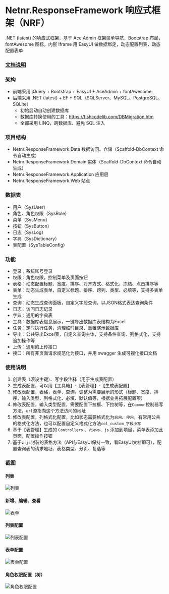 # Netnr.ResponseFramework 响应式框架（NRF）
.NET (latest) 的响应式框架，基于 Ace Admin 框架菜单导航，Bootstrap 布局，fontAwesome 图标，内嵌 Iframe 用 EasyUI 做数据绑定，动态配置列表，动态配置表单

### [文档说明](Netnr.ResponseFramework.Document.md)

### 架构
- 前端采用 jQuery + Bootstrap + EasyUI + AceAdmin + fontAwesome
- 后端采用 .NET (latest) + EF + SQL（SQLServer、MySQL、PostgreSQL、SQLite）
    - 初始启动自动创建数据库
    - 数据库转换使用的工具：<https://fishcodelib.com/DBMigration.htm>
    - 全部采用 LINQ，跨数据库、避免 SQL 注入

### 项目结构
- Netnr.ResponseFramework.Data 数据访问、仓储（Scaffold-DbContext 命令自动生成）
- Netnr.ResponseFramework.Domain 实体（Scaffold-DbContext 命令自动生成）
- Netnr.ResponseFramework.Application 应用层
- Netnr.ResponseFramework.Web 站点

### 数据表
- 用户（SysUser）
- 角色、角色权限（SysRole）
- 菜单（SysMenu）
- 按钮（SysButton）
- 日志（SysLog）
- 字典（SysDictionary）
- 表配置（SysTableConfig）

### 功能
- 登录：系统账号登录
- 权限：角色权限，控制菜单及页面按钮
- 表格：动态配置标题、宽度、排序、对齐方式、格式化、冻结、点击排序等
- 表单：动态生成表单，自定义标题、排序、跨列、类型、必填等，支持多表单生成
- 查询：动态生成查询面板，自定义字段查询，以JSON格式表达查询条件
- 日志：访问日志记录
- 字典：通用的字典表
- 工具：数据库表信息展示，一键导出数据库表结构为Excel
- 任务：定时执行任务，清理临时目录、重置演示数据库
- 导出：公共导出Excel表，自定义查询主体，支持条件查询、列格式化，支持追加操作等
- 上传：通用的上传接口
- 接口：所有非页面请求规范化为接口，并用 swagger 生成可视化接口文档

### 使用说明
1. 创建表（须设主键）、写字段注释（用于生成表配置）
2. 生成表配置，可以用【工具箱】-【表管理】-【生成表配置】
3. 修改表配置，表格，表单、查询，调整为需要展示的形式（标题、宽度、排序、输入类型、列格式化、必填、默认值等，根据业务拓展配置项）
4. 修改表配置，输入类型配置，需要配置下拉框、下拉树等，在`Common`控制器写方法，`url`源指向这个方法访问的地址
5. 修改表配置，列格式化配置，比如状态需要格式化为`启用`、`停用`，有常用公共的格式化方法，也可以配置自定义格式化方法`col_custom_字段小写`
6. 基于【表管理】生成的 `Controllers` 、`Views`、`js` 添加到项目，菜单表添加此页面，配置操作按钮
7. 基于`z.js`封装的表格方法（API与EasyUI保持一致，看EasyUI文档即可），配置查询表的请求地址、表格类型、分页、复选等

### 截图

#### 列表 

![列表](https://s1.netnr.eu.org/2018/05/18/403ce7d002.png)

#### 新增、编辑、查看

![表单](https://s1.netnr.eu.org/2018/05/18/8d25d345b2.png)

#### 列表配置

![列表配置](https://s1.netnr.eu.org/2018/05/18/13da6572a3.png)

#### 表单配置

![表单配置](https://s1.netnr.eu.org/2018/05/18/0c98ee578c.png)

#### 角色权限配置（树）

![角色权限配置](https://s1.netnr.eu.org/2018/08/16/31a55cac78.png)